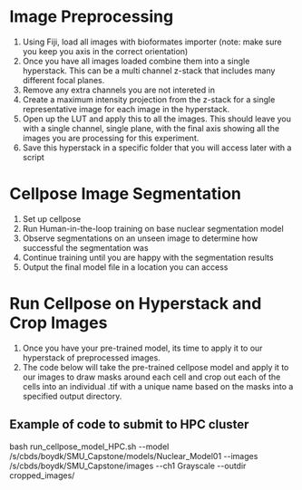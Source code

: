 # Image Preprocessing
1. Using Fiji, load all images with bioformates importer (note: make sure you keep you axis in the correct orientation)
2. Once you have all images loaded combine them into a single hyperstack. This can be a multi channel z-stack that includes many different focal planes.
3. Remove any extra channels you are not intereted in
4. Create a maximum intensity projection from the z-stack for a single representative image for each image in the hyperstack.
5. Open up the LUT and apply this to all the images. This should leave you with a single channel, single plane, with the final axis showing all the images you are processing for this experiment.
6. Save this hyperstack in a specific folder that you will access later with a script

# Cellpose Image Segmentation
1. Set up cellpose
2. Run Human-in-the-loop training on base nuclear segmentation model
3. Observe segmentations on an unseen image to determine how successful the segmentation was
4. Continue training until you are happy with the segmentation results
5. Output the final model file in a location you can access

# Run Cellpose on Hyperstack and Crop Images
1. Once you have your pre-trained model, its time to apply it to our hyperstack of preprocessed images.
2. The code below will take the pre-trained cellpose model and apply it to our images to draw masks around each cell and crop out each of the cells into an individual .tif with a unique name based on the masks into a specified output directory. 

## Example of code to submit to HPC cluster
bash run_cellpose_model_HPC.sh --model /s/cbds/boydk/SMU_Capstone/models/Nuclear_Model01 --images /s/cbds/boydk/SMU_Capstone/images --ch1 Grayscale --outdir cropped_images/
